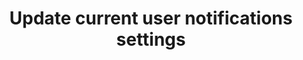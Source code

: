 ---
title: Update current user notifications settings
excerpt: Update current user notifications settings
api:
  file: openapi-external-b2c.yaml
  operationId: UpdateNotificationSettings
hidden: false
---